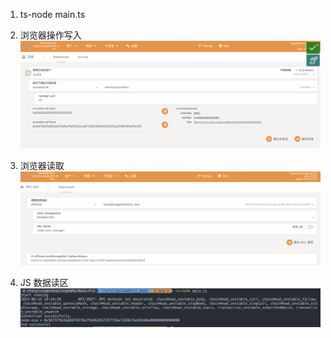 
1. ts-node main.ts

2. 浏览器操作写入
![img](docs/onchain-write.png)

3. 浏览器读取
![img](docs/rpc-read.png)

4. JS 数据读区
![img](docs/js-read.png)
